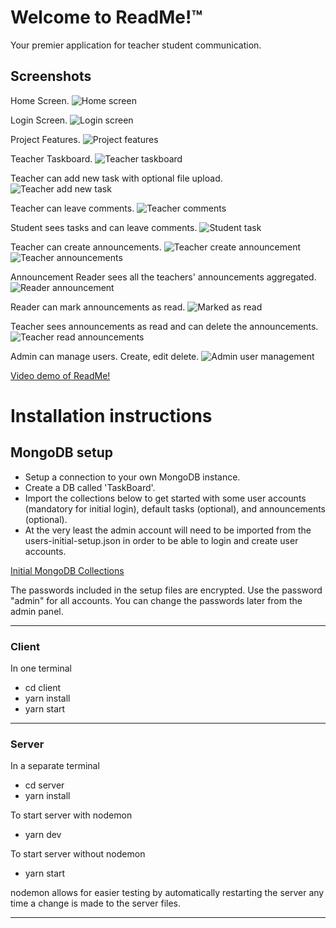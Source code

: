 # Welcome to ReadMe!&trade;

Your premier application for teacher student communication.

## Screenshots

Home Screen.
![Home screen](/screenshots/home-screen.png)

Login Screen.
![Login screen](/screenshots/login-screen.png)

Project Features.
![Project features](/screenshots/admin-dash.png)

Teacher Taskboard.
![Teacher taskboard](/screenshots/teacher-taskboard.png)

Teacher can add new task with optional file upload.
![Teacher add new task](/screenshots/teacher-add-new-task.png)

Teacher can leave comments.
![Teacher comments](/screenshots/teacher-task-with-comments.png)

Student sees tasks and can leave comments.
![Student task](/screenshots/student-task-with-comments.png)

Teacher can create announcements.
![Teacher create announcement](/screenshots/teacher-create-announcement.png)
![Teacher announcements](/screenshots/teacher-annoucements.png)

Announcement Reader sees all the teachers' announcements aggregated.
![Reader announcement](/screenshots/reader-announcements.png)

Reader can mark announcements as read.
![Marked as read](/screenshots/reader-mark-read.png)

Teacher sees announcements as read and can delete the announcements.
![Teacher read announcements](/screenshots/teacher-announcement-marked-read.png)

Admin can manage users. Create, edit delete.
![Admin user management](/screenshots/admin-manage-users.png)

[Video demo of ReadMe!](https://vimeo.com/780022696/)

# Installation instructions

## MongoDB setup

- Setup a connection to your own MongoDB instance.
- Create a DB called 'TaskBoard'.
- Import the collections below to get started with some user accounts (mandatory for initial login), default tasks (optional), and announcements (optional).
- At the very least the admin account will need to be imported from the users-initial-setup.json in order to be able to login and create user accounts.

[Initial MongoDB Collections](https://drive.google.com/drive/folders/1NFZPyfMk2B-ei-yXQ1pGFGzNlqxnBh_-?usp=sharing)

The passwords included in the setup files are encrypted. Use the password "admin" for all accounts.
You can change the passwords later from the admin panel.

---

### Client

In one terminal

- cd client
- yarn install
- yarn start

---

### Server

In a separate terminal

- cd server
- yarn install

To start server with nodemon

- yarn dev

To start server without nodemon

- yarn start

nodemon allows for easier testing by automatically restarting
the server any time a change is made to the server files.

---
